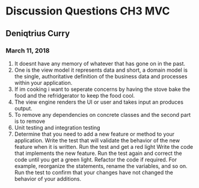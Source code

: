 # Discussion Questions CH3 MVC
## Deniqtrius Curry
### March 11, 2018

1.  It doesnt have any memory of whatever that has gone on in the past. 
1. One is the view model it represents data and short, a domain model is the single, authoritative definition of the business data and processes within your application.
1.  If im cooking i want to seperate concerns by having the stove bake the food and the refridgerator to keep the food cool.
1. The view engine renders the UI  or user and takes input an produces output.
1.  To remove any dependencies on concrete classes and the second part is to remove 
1. Unit testing and integration testing
1. Determine that you need to add a new feature or method to your application. Write the test that will validate the behavior of the new feature when it is written.
 Run the test and get a red light Write the code that implements the new feature. Run the test again and correct the code until you get a green light. Refactor the code if required. For example, reorganize the statements, rename the variables, and so on. Run the test to confirm that your changes have not changed the behavior of your additions.

